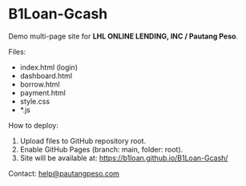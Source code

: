# B1Loan-Gcash

Demo multi-page site for **LHL ONLINE LENDING, INC / Pautang Peso**.

Files:
- index.html (login)
- dashboard.html
- borrow.html
- payment.html
- style.css
- *.js

How to deploy:
1. Upload files to GitHub repository root.
2. Enable GitHub Pages (branch: main, folder: root).
3. Site will be available at: https://b1loan.github.io/B1Loan-Gcash/

Contact:
help@pautangpeso.com
